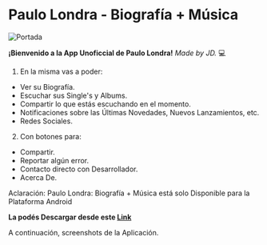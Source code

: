 # **Paulo Londra - Biografía + Música**
![Portada](https://raw.githubusercontent.com/JoshuaLezcanoRepo/PL-BM/bbe79c76030bd600a395a8ae28d0fe9ab2a935b1/made%20by%20jd%20-%20pl%20bm1.png)

**¡Bienvenido a la App Unoficcial de Paulo Londra!** *Made by JD.* :computer:

1. En la misma vas a poder:
  - Ver su Biografía.
  - Escuchar sus Single's y Albums.
  - Compartir lo que estás escuchando en el momento.
  - Notificaciones sobre las Últimas Novedades, Nuevos Lanzamientos, etc.
  - Redes Sociales.

2. Con botones para:
  - Compartir.
  - Reportar algún error.
  - Contacto directo con Desarrollador.
  - Acerca De.


Aclaración: Paulo Londra: Biografía + Música está solo Disponible para la Plataforma Android

**La podés Descargar desde este [Link](https://pages.github.com/)**

A continuación, screenshots de la Aplicación.

